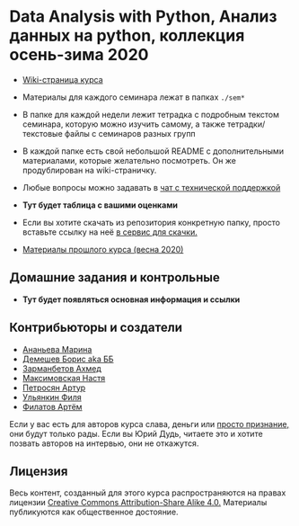 # Data Analysis with Python, Анализ данных на python, коллекция осень-зима 2020

- [Wiki-страница курса](http://wiki.cs.hse.ru/Анализ_данных_на_python,_фэн,_2020_fall)
- Материалы для каждого семинара лежат в папках `./sem*`
- В папке для каждой недели лежит тетрадка с подробным текстом семинара, которую можно изучить самому, а также тетрадки/текстовые файлы с семинаров разных групп
- В каждой папке есть свой небольшой README с дополнительными материалами, которые желательно посмотреть. Он же продублирован на wiki-страничку. 
- Любые вопросы можно задавать в [чат с технической поддержкой](https://t.me/ds_econ_2020)
- __Тут будет таблица с вашими оценками__


- Если вы хотите скачать из репозитория конкретную папку, просто вставьте ссылку на неё [в сервис для скачки.](https://minhaskamal.github.io/DownGit/#/home)
- [Материалы прошлого курса (весна 2020)](https://github.com/hse-econ-data-science/eds_spring_2020)


## Домашние задания и контрольные 

- __Тут будет появляться основная информация и ссылки__





## Контрибьюторы и создатели

* [Ананьева Марина](https://github.com/anamarina)
* [Демешев Борис aka ББ](https://github.com/bdemeshev)
* [Зарманбетов Ахмед](https://github.com/ahmedushka7)
* [Максимовская Настя](https://github.com/AnastasiyaMax)
* [Петросян Артур](https://github.com/pet67)
* [Ульянкин Филя](https://github.com/FUlyankin)
* [Филатов Артём](https://github.com/FilatovArtm)

Если у вас есть для авторов курса слава, деньги или [просто признание,](https://raw.githubusercontent.com/hse-econ-data-science/eds_spring_2020/master/utils/respect.png) они будут только рады. Если вы Юрий Дудь, читаете это и хотите позвать авторов на интервью, они не откажутся.

## Лицензия

Весь контент, созданный для этого курса распространяются на правах лицензии [Creative Commons Attribution-Share Alike 4.0.](https://creativecommons.org/licenses/by-sa/4.0/deed.ru) Материалы публикуются как общественное достояние.
